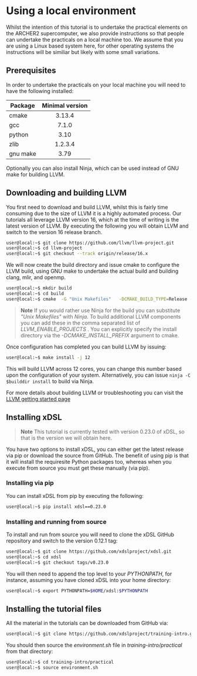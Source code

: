 # Using a local environment

Whilst the intention of this tutorial is to undertake the practical elements on the ARCHER2 supercomputer, we also provide instructions so that people can undertake the practicals on a local machine too. We assume that you are using a Linux based system here, for other operating systems the instructions will be similiar but likely with some small variations.

## Prerequisites

In order to undertake the practicals on your local machine you will need to have the following installed:

| Package        | Minimal version          |
| ------------- |:-------------:| 
| cmake      | 3.13.4 | 
| gcc      | 7.1.0     | 
| python | 3.10     |  
| zlib | 1.2.3.4      |  
| gnu make | 3.79      |  

Optionally you can also install Ninja, which can be used instead of GNU make for building LLVM.

## Downloading and building LLVM

You first need to download and build LLVM, whilst this is fairly time consuming due to the size of LLVM it is a highly automated process. Our tutorials all leverage LLVM version 16, which at the time of writing is the latest version of LLVM. By executing the following you will obtain LLVM and switch to the version 16 release branch.

```bash
user@local:~$ git clone https://github.com/llvm/llvm-project.git
user@local:~$ cd llvm-project
user@local:~$ git checkout --track origin/release/16.x
```

We will now create the build directory and issue cmake to configure the LLVM build, using GNU make to undertake the actual build and building clang, mlir, and openmp.

```bash
user@local:~$ mkdir build
user@local:~$ cd build
user@local:~$ cmake  -G "Unix Makefiles"   -DCMAKE_BUILD_TYPE=Release -DCMAKE_CXX_STANDARD=17   -DCMAKE_EXPORT_COMPILE_COMMANDS=ON   -DCMAKE_CXX_LINK_FLAGS="-Wl,-rpath,$LD_LIBRARY_PATH"   -DFLANG_ENABLE_WERROR=ON   -DLLVM_ENABLE_ASSERTIONS=ON   -DLLVM_TARGETS_TO_BUILD=host   -DLLVM_LIT_ARGS=-v   -DLLVM_ENABLE_PROJECTS="clang;mlir;openmp"   -DLLVM_ENABLE_RUNTIMES="compiler-rt" ../llvm
```

>**Note**
> If you would rather use Ninja for the build you can substitute _"Unix Makefiles"_ with _Ninja_. To build additional LLVM components you can add these in the comma separated list of _LLVM_ENABLE_PROJECTS_ . You can explicitly specify the install directory via the _-DCMAKE_INSTALL_PREFIX_ argument to cmake.

Once configuration has completed you can build LLVM by issuing:

```bash
user@local:~$ make install -j 12
```

This will build LLVM across 12 cores, you can change this number based upon the configuration of your system. Alternatively, you can issue `ninja -C $builddir install` to build via Ninja.

For more details about building LLVM or troubleshooting you can visit the [LLVM getting started page](https://llvm.org/docs/GettingStarted.html)

## Installing xDSL

>**Note**
> This tutorial is currently tested with version 0.23.0 of xDSL, so that is the version we will obtain here. 

You have two options to install xDSL, you can either get the latest release via pip or download the source from GitHub. The benefit of using pip is that it will install the requiresite Python packages too, whereas when you execute from source you must get these manually (via pip). 

### Installing via pip

You can install xDSL from pip by executing the following:

```bash
user@local:~$ pip install xdsl==0.23.0
```

### Installing and running from source

To install and run from source you will need to clone the xDSL GitHub repository and switch to the version 0.12.1 tag:

```bash
user@local:~$ git clone https://github.com/xdslproject/xdsl.git
user@local:~$ cd xdsl
user@local:~$ git checkout tags/v0.23.0
```

You will then need to append the top level to your _PYTHONPATH_, for instance, assuming you have cloned xDSL into your home directory:

```bash
user@local:~$ export PYTHONPATH=$HOME/xdsl:$PYTHONPATH
```

## Installing the tutorial files

All the material in the tutorials can be downloaded from GitHub via:

```bash
user@local:~$ git clone https://github.com/xdslproject/training-intro.git
```

You should then source the _environment.sh_ file in _training-intro/practical_ from that directory:

```bash
user@local:~$ cd training-intro/practical
user@local:~$ source environment.sh

```
